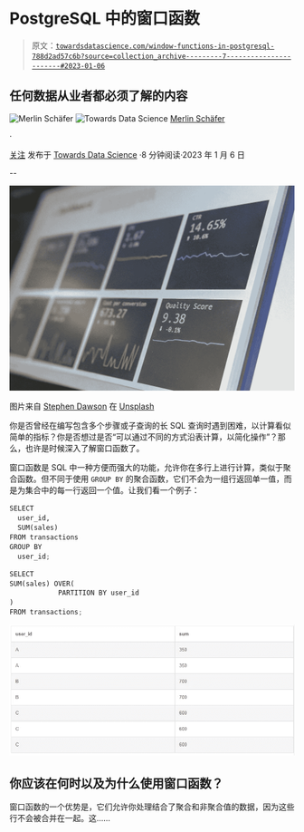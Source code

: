 # PostgreSQL 中的窗口函数

> 原文：[`towardsdatascience.com/window-functions-in-postgresql-788d2ad57c6b?source=collection_archive---------7-----------------------#2023-01-06`](https://towardsdatascience.com/window-functions-in-postgresql-788d2ad57c6b?source=collection_archive---------7-----------------------#2023-01-06)

## 任何数据从业者都必须了解的内容

![Merlin Schäfer](https://ms101196.medium.com/?source=post_page-----788d2ad57c6b--------------------------------) ![Towards Data Science](https://towardsdatascience.com/?source=post_page-----788d2ad57c6b--------------------------------) [Merlin Schäfer](https://ms101196.medium.com/?source=post_page-----788d2ad57c6b--------------------------------)

·

[关注](https://medium.com/m/signin?actionUrl=https%3A%2F%2Fmedium.com%2F_%2Fsubscribe%2Fuser%2F5a2c8842187b&operation=register&redirect=https%3A%2F%2Ftowardsdatascience.com%2Fwindow-functions-in-postgresql-788d2ad57c6b&user=Merlin+Sch%C3%A4fer&userId=5a2c8842187b&source=post_page-5a2c8842187b----788d2ad57c6b---------------------post_header-----------) 发布于 [Towards Data Science](https://towardsdatascience.com/?source=post_page-----788d2ad57c6b--------------------------------) ·8 分钟阅读·2023 年 1 月 6 日

--

![](img/6fb505f5f62aafc51e7e278fa8654702.png)

图片来自 [Stephen Dawson](https://unsplash.com/@dawson2406?utm_source=medium&utm_medium=referral) 在 [Unsplash](https://unsplash.com/?utm_source=medium&utm_medium=referral)

你是否曾经在编写包含多个步骤或子查询的长 SQL 查询时遇到困难，以计算看似简单的指标？你是否想过是否“可以通过不同的方式沿表计算，以简化操作”？那么，也许是时候深入了解窗口函数了。

窗口函数是 SQL 中一种方便而强大的功能，允许你在多行上进行计算，类似于聚合函数。但不同于使用 `GROUP BY` 的聚合函数，它们不会为一组行返回单一值，而是为集合中的每一行返回一个值。让我们看一个例子：

```py
SELECT
  user_id,
  SUM(sales)
FROM transactions
GROUP BY 
  user_id;
```

```py
SELECT
SUM(sales) OVER(
            PARTITION BY user_id
)
FROM transactions;
```

![](img/c630683f642ebee9e71a1a2d75085451.png)

## 你应该在何时以及为什么使用窗口函数？

窗口函数的一个优势是，它们允许你处理结合了聚合和非聚合值的数据，因为这些行不会被合并在一起。这……
